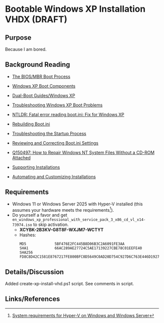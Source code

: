 # Bootable Windows XP Installation VHDX (DRAFT)

## Purpose
Because I am bored.


## Background Reading
+ [The BIOS/MBR Boot Process](https://neosmart.net/wiki/mbr-boot-process/)
+ [Windows XP Boot Components](https://neosmart.net/wiki/windows-xp-boot-process/)
+ [Dual-Boot Guides/Windows XP](https://neosmart.net/wiki/easybcd/dual-boot/windows-xp/)
+ [Troubleshooting Windows XP Boot Problems](https://neosmart.net/wiki/xp-boot-problems/)
+ [NTLDR: Fatal error reading boot.ini: Fix for Windows XP](https://neosmart.net/wiki/ntldr-fatal-error-boot/)
+ [Rebuilding Boot.ini](https://neosmart.net/wiki/rebuilding-boot-ini-file/)

+ [Troubleshooting the Startup Process](https://learn.microsoft.com/en-us/previous-versions/windows/it-pro/windows-xp/bb457123(v=technet.10))
+ [Reviewing and Correcting Boot.ini Settings](https://learn.microsoft.com/en-us/previous-versions/windows/it-pro/windows-xp/bb457123(v=technet.10)#reviewing-and-correcting-bootini-settings)
+ [Q150497: How to Repair Windows NT System Files Without a CD-ROM Attached](https://jeffpar.github.io/kbarchive/kb/150/Q150497/)
+ [Supporting Installations](https://learn.microsoft.com/en-us/previous-versions/windows/it-pro/windows-xp/bb457102(v=technet.10))
+ [Automating and Customizing Installations](https://learn.microsoft.com/en-us/previous-versions/windows/it-pro/windows-xp/bb457100(v=technet.10))


## Requirements
+ Windows 11 or Windows Server 2025 with Hyper-V installed (this assumes your hardware meets the requirements[^1]).
+ Do yourself a favor and get `en_windows_xp_professional_with_service_pack_3_x86_cd_vl_x14-73974.iso` to skip activation.
  + **XCYBK-2B3KV-G8T8F-WXJM7-WCTYT**
  + Hashes:
    ```
    MD5             5BF476E2FC445B8D06B3C2A6091FE3AA
    SHA1            66AC289AE27724C5AE17139227CBE78C01EEFE40
    SHA256          FD8C8D42C1581E8767217FE800BFC0D5649C0AD20D754C927D6C763E446D1927
    ```

## Details/Discussion
Added create-xp-install-vhd.ps1 script. See comments in script.

## Links/References
[^1]: [System requirements for Hyper-V on Windows and Windows Server](https://learn.microsoft.com/en-us/windows-server/virtualization/hyper-v/host-hardware-requirements)
[^2]: [Install XP from USB without extra tools](https://msfn.org/board/topic/151992-install-xp-from-usb-without-extra-tools/)
[^3]: [Completing a Postponed Project](https://www.losingoneself.com/blog/completing-a-postponed-project/)
[^4]: [Bootsect Command-Line Options](https://learn.microsoft.com/en-us/windows-hardware/manufacture/desktop/bootsect-command-line-options?view=windows-11)
